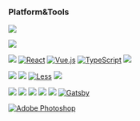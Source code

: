 <!-- ### Hi there 👋 -->

### Platform&Tools

<!-- [![](https://img.shields.io/badge/OS-Arch%20Linux-33aadd?style=flat-square&logo=arch-linux&logoColor=ffffff)](https://www.archlinux.org/) -->
<!-- [![](https://img.shields.io/badge/macOS-BigSur-292e33?style=flat-square&logo=apple&logoColor=ffffff)](https://www.apple.com/macos/big-sur/) -->
<!-- [![](https://img.shields.io/badge/Windows-10-2376bc?style=flat-square&logo=windows&logoColor=ffffff)](https://www.microsoft.com/windows/get-windows-10) -->
[![](https://img.shields.io/badge/IDE-Visual%20Studio%20Code-blue?style=flat-square&logo=visual-studio-code&logoColor=ffffff)](https://code.visualstudio.com/)

<!-- [![](https://img.shields.io/badge/OnePlus-7%20Pro-f5010c?style=flat-square&logo=oneplus&logoColor=ffffff)](https://www.oneplus.com/) -->
[![](https://img.shields.io/badge/iPhone-13-999999?style=flat-square&logo=apple&logoColor=ffffff)](https://www.apple.com/)
<!-- [![](https://img.shields.io/badge/Blackberry-Classic-000000?style=flat-square&logo=blackberry&logoColor=ffffff)](https://www.blackberry.com/) -->

[![](https://img.shields.io/badge/-JavaScript-f7e018?style=flat-square&logo=javascript&logoColor=white)](https://www.ecma-international.org/)
[![React](https://img.shields.io/badge/react-%2320232a.svg?style=flat-square&logo=react&logoColor=%2361DAFB)](https://reactjs.org/)
[![Vue.js](https://img.shields.io/badge/vuejs-%2335495e.svg?style=flat-square&logo=vuedotjs&logoColor=%234FC08D)](https://vuejs.org/)
[![TypeScript](https://img.shields.io/badge/typescript-%23007ACC.svg?style=flat-square&logo=typescript&logoColor=white)]()
[![](https://img.shields.io/badge/-Webpack-8dd6f9?style=flat-square&logo=webpack&logoColor=white)](https://webpack.js.org/)
<!-- [![](https://img.shields.io/badge/-Docker-2496ED?style=flat-square&logo=docker&logoColor=ffffff)](https://www.docker.com/) -->
[![](https://img.shields.io/badge/-HTML5-E34F26?style=flat-square&logo=html5&logoColor=white)](https://html.spec.whatwg.org/)
[![](https://img.shields.io/badge/-CSS3-1572B6?style=flat-square&logo=css3&logoColor=white)](https://www.w3.org/Style/CSS/)
[![Less](https://img.shields.io/badge/less-2B4C80?style=flat-square&logo=less&logoColor=white)](https://lesscss.org/)
[![](https://img.shields.io/badge/-Sass-cc6699?style=flat-square&logo=sass&logoColor=white)](https://sass-lang.com/)
<!-- [![](https://img.shields.io/badge/-MariaDB-003545?style=flat-square&logo=mariadb&logoColor=white)](https://mariadb.com/) -->
[![](https://img.shields.io/badge/-NPM-cb3837?style=flat-square&logo=npm&logoColor=white)](https://npmjs.com/)
[![](https://img.shields.io/badge/-Git-f05032?style=flat-square&logo=git&logoColor=white)](https://git-scm.com/)
[![](https://img.shields.io/badge/-Linux-fcc624?style=flat-square&logo=linux&logoColor=white)](https://www.linuxfoundation.org/)
[![](https://img.shields.io/badge/node.js-6DA55F?style=flat-square&logo=node.js&logoColor=ffffff)](https://nodejs.org/)
[![](https://img.shields.io/badge/-Nginx-269539?style=flat-square&logo=nginx&logoColor=ffffff)](https://nginx.org/)
[![Gatsby](https://img.shields.io/badge/Gatsby-%23663399.svg?style=flat-square&logo=gatsby&logoColor=white)](https://www.gatsbyjs.com/)

[![Adobe Photoshop](https://img.shields.io/badge/adobephotoshop-%2331A8FF.svg?style=flat-square&logo=adobephotoshop&logoColor=white)](https://www.adobe.com/products/photoshop.html)
<!-- [![](https://img.shields.io/badge/-Vue.js-4fc08d?style=flat-square&logo=vue-dot-js&logoColor=ffffff)](https://vuejs.org/) -->
<!-- [![](https://img.shields.io/badge/-Stylus-ff6347?style=flat-square&logo=stylus&logoColor=ffffff)](https://stylus-lang.com/) -->
<!-- [![](https://img.shields.io/badge/-PostCSS-dd3a0a?style=flat-square&logo=postcss&logoColor=white)](https://postcss.org/) -->
<!--
**zqcccc/zqcccc** is a ✨ _special_ ✨ repository because its `README.md` (this file) appears on your GitHub profile.

Here are some ideas to get you started:

- 🔭 I’m currently working on ...
- 🌱 I’m currently learning ...
- 👯 I’m looking to collaborate on ...
- 🤔 I’m looking for help with ...
- 💬 Ask me about ...
- 📫 How to reach me: ...
- 😄 Pronouns: ...
- ⚡ Fun fact: ...
-->
